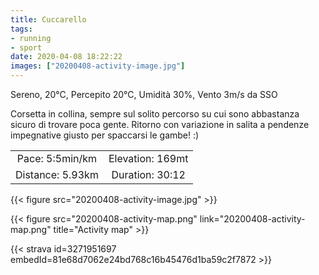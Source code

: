 ```yaml
---
title: Cuccarello
tags:
- running
- sport
date: 2020-04-08 18:22:22
images: ["20200408-activity-image.jpg"]
---
```


Sereno, 20°C, Percepito 20°C, Umidità 30%, Vento 3m/s da SSO

Corsetta in collina, sempre sul solito percorso su cui sono abbastanza sicuro di trovare poca gente. Ritorno con variazione in salita a pendenze impegnative giusto per spaccarsi le gambe! :)

| | |
| :-: | :-: |
| Pace: 5:5min/km | Elevation: 169mt |
| Distance: 5.93km | Duration: 30:12 |

{{< figure src="20200408-activity-image.jpg" >}}


{{< figure src="20200408-activity-map.png" link="20200408-activity-map.png" title="Activity map" >}}


{{< strava id=3271951697 embedId=81e68d7062e24bd768c16b45476d1ba59c2f7872 >}}
